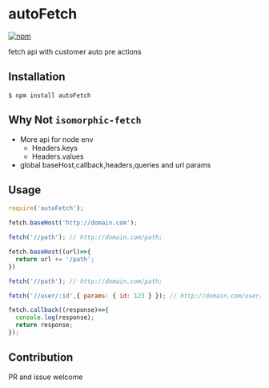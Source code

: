 # autoFetch

[![npm](https://img.shields.io/npm/v/autofetch.svg?style=flat-square)](https://www.npmjs.com/package/autofetch)

fetch api with customer auto pre actions

## Installation
```
$ npm install autoFetch
```

## Why Not `isomorphic-fetch`
- More api for node env
  - Headers.keys
  - Headers.values
- global baseHost,callback,headers,queries and url params

## Usage
```js
require('autoFetch');

fetch.baseHost('http://domain.com');

fetch('//path'); // http://domain.com/path;

fetch.baseHost((url)=>{
  return url += '/path';
})

fetch('//path'); // http://domain.com/path;

fetch('//user/:id',{ params: { id: 123 } }); // http://domain.com/user/123

fetch.callback((response)=>{
  console.log(response);
  return response;
});
````
## Contribution
PR and issue welcome
